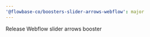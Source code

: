 ```yaml
---
'@flowbase-co/boosters-slider-arrows-webflow': major
---
```


Release Webflow slider arrows booster
